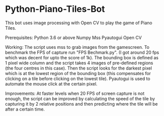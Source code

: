 # Python-Piano-Tiles-Bot
This bot uses image processing with Open CV to play the game of Piano Tiles.

Prerequisites:
Python 3.6 or above
Numpy
Mss
Pyautogui
Open CV

Working:
The script uses mss to grab images from the gamescreen. To benchmark the FPS of capture run "FPS Bechmark.py". (I got around 20 fps which was decent for upto the score of 1k).
The bounding box is defined as 1 pixel wide column and the script takes 4 images of pre-defined regions (the four centres in this case). Then the script looks for the darkest pixel which is at the lowest region of the bounding box (this compensates for clicking on a tile before clicking on the lowest tile).
Pyautogui is used to automate the mouse click at the certain pixel. 

Improvements:
At faster levels when 20 FPS of screen capture is not enough, the script can be improved by calculating the speed of the tile by capturing it by 2 relative positions and then predicting where the tile will be after a certain time.

